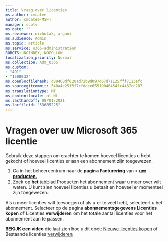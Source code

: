 ```yaml
---
title: Vraag over licenties
ms.author: cmcatee
author: cmcatee-MSFT
manager: scotv
ms.date: ''
ms.reviewer: nicholak, argani
ms.audience: Admin
ms.topic: article
ms.service: o365-administration
ROBOTS: NOINDEX, NOFOLLOW
localization_priority: Normal
ms.collection: Adm_O365
ms.custom:
- "491"
- "1500032"
ms.openlocfilehash: d88460df028ad72b9d097d67d71125fff7113efc
ms.sourcegitcommit: 540a4e2515f7cfddee65519046454fc4437cd287
ms.translationtype: MT
ms.contentlocale: nl-NL
ms.lasthandoff: 08/01/2021
ms.locfileid: "53685225"
---
```

# <a name="questions-about-your-microsoft-365-license"></a>Vragen over uw Microsoft 365 licentie

Gebruik deze stappen om erachter te komen hoeveel licenties u hebt gekocht of hoeveel licenties er aan een abonnement zijn toegewezen.
  
1. Ga in het beheercentrum naar de **pagina Facturering** van \> **[uw producten.](https://go.microsoft.com/fwlink/p/?linkid=842054)**
2. Zoek op **het** tabblad Producten het abonnement waar u meer over wilt weten. U kunt zien hoeveel licenties u betaalt en hoeveel er momenteel zijn toegewezen.

Als u meer licenties wilt toevoegen of als u er te veel hebt, selecteert u het abonnement. Selecteer op de pagina **abonnementsgegevens Licenties kopen** of Licenties **verwijderen** om het totale aantal licenties voor het abonnement aan te passen.

**BEKIJK een video** die laat zien hoe u dit doet: [Nieuwe licenties kopen](https://go.microsoft.com/fwlink/p/?linkid=2154857) of Bestaande licenties [verwijderen](https://go.microsoft.com/fwlink/p/?linkid=2154938)